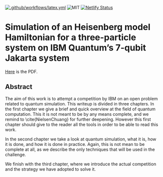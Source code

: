 [![.github/workflows/latex.yml](https://github.com/Pinzauti/LaTeX-thesis-template/actions/workflows/latex.yml/badge.svg)](https://github.com/Pinzauti/LaTeX-thesis-template/actions/workflows/latex.yml)
![MIT](https://img.shields.io/badge/license-MIT-brightgreen) 
[![Netlify Status](https://api.netlify.com/api/v1/badges/43ee0854-481f-4d00-af3a-59ab3122fb18/deploy-status)](https://app.netlify.com/sites/large-project/deploys)
# Simulation of an Heisenberg model Hamiltonian for a three-particle system on IBM Quantum’s 7-qubit Jakarta system
[Here](https://large-project.netlify.app/writeup.pdf) is the PDF.
## Abstract
The aim of this work is to attempt a competition by IBM on an open problem related to quantum simulation.
This writeup is divided in three chapters. In the first chapter we give a brief and quick overview at the field of quantum computation. This it is not meant to be by any means complete, and we remind to \cite{NielsenChuang} for further deepening. However this first chapter should give to the reader all the tools in order to be able to read this work.

In the second chapter we take a look at quantum simulation, what it is, how it is done, and how it is done in practice. Again, this is not mean to be complete at all, as we describe the only techniques that will be used in the challenge.

We finish with the third chapter, where we introduce the actual competition and the strategy we have adopted to solve it.
